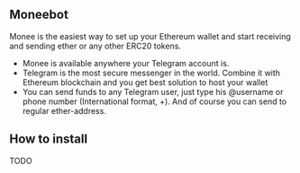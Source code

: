## Moneebot

Monee is the easiest way to set up your Ethereum wallet and start receiving and sending ether or any other ERC20 tokens.

- Monee is available anywhere your Telegram account is.
- Telegram is the most secure messenger in the world. Combine it with Ethereum blockchain and you get best solution to host your wallet
- You can send funds to any Telegram user, just type his @username or phone number (International format, +). And of course you can send to regular ether-address.

## How to install

TODO
